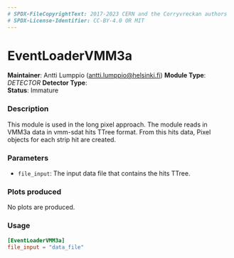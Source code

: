 ```yaml
---
# SPDX-FileCopyrightText: 2017-2023 CERN and the Corryvreckan authors
# SPDX-License-Identifier: CC-BY-4.0 OR MIT
---
```

# EventLoaderVMM3a
**Maintainer**: Antti Lumppio	(antti.lumppio@helsinki.fi)
**Module Type**: *DETECTOR* **Detector Type**: *<GEM detector>*  
**Status**: Immature

### Description
This module is used in the long pixel approach. The module reads in VMM3a data in vmm-sdat hits TTree format. From this hits data, Pixel objects for each strip hit are created.

### Parameters
* `file_input`: The input data file that contains the hits TTree.

### Plots produced
No plots are produced.

### Usage
```toml
[EventLoaderVMM3a]
file_input = "data_file"


```
